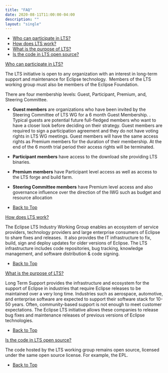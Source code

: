 ```yaml
---
title: "FAQ"
date: 2020-08-11T11:00:00-04:00
description: ""
layout: "single"
---
```


*   [Who can participate in LTS?](/about/faq/who-can-participate-lts)
*   [How does LTS work?](/about/faq/how-does-lts-work)
*   [What is the purpose of LTS?](/about/faq/what-purpose-lts)
*   [Is the code in LTS open source?](/about/faq/code-lts-open-source)



[Who can participate in LTS?](/about/faq/who-can-participate-lts)

The LTS initiative is open to any organization with an interest in long-term support and maintenance for Eclipse technology.  Members of the LTS working group must also be members of the Eclipse Foundation.

There are four membership levels: Guest, Participant, Premium, and, Steering Committee.

*   **Guest members** are organizations who have been invited by the Steering Committee of LTS WG for a 6 month Guest Membership. . Typical guests are potential future full-fledged members who want to have a closer look before deciding on their strategy. Guest members are required to sign a participation agreement and they do not have voting rights in LTS WG meetings. Guest members will have the same access rights as Premium members for the duration of their membership. At the end of the 6 month trial period their access rights will be terminated.

*   **Participant members** have access to the download site providing LTS binaries.

*   **Premium members** have Participant level access as well as access to the LTS forge and build farm.

*   **Steering Committee members** have Premium level access and also governance influence over the direction of the IWG such as budget and resource allocation

*   [Back to Top](/about/faq#faq-top "Go back to the top of the page.")

[How does LTS work?](/about/faq/how-does-lts-work)

The Eclipse LTS Industry Working Group enables an ecosystem of service providers, technology providers and large enterprise consumers of Eclipse to share fixes and releases.  It also provides the IT infrastructure to fix, build, sign and deploy updates for older versions of Eclipse. The LTS infrastructure includes code repositories, bug tracking, knowledge management, and software distribution & code signing.

*   [Back to Top](/about/faq#faq-top "Go back to the top of the page.")

[What is the purpose of LTS?](/about/faq/what-purpose-lts)

Long Term Support provides the infrastructure and ecosystem for the support of Eclipse in industries that require Eclipse releases to be maintained over a very long time. Industries such as aerospace, automotive, and enterprise software are expected to support their software stack for 10-50 years. Often, community-based support is not enough to meet customer expectations. The Eclipse LTS initiative allows these companies to release bug fixes and maintenance releases of previous versions of Eclipse technologies.

*   [Back to Top](/about/faq#faq-top "Go back to the top of the page.")

[Is the code in LTS open source?](/about/faq/code-lts-open-source)

The code hosted by the LTS working group remains open source, licensed under the same open source license. For example, the EPL.

*   [Back to Top](/about/faq#faq-top "Go back to the top of the page.")